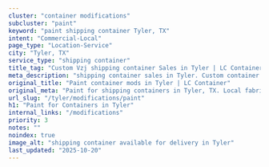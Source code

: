 ```yaml
---
cluster: "container modifications"
subcluster: "paint"
keyword: "paint shipping container Tyler, TX"
intent: "Commercial-Local"
page_type: "Location-Service"
city: "Tyler, TX"
service_type: "shipping container"
title_tag: "Custom Vzj shipping container Sales in Tyler | LC Container"
meta_description: "shipping container sales in Tyler. Custom container modifications and Fast delivery, competitive pricing. Serving modifications area. Quote ID: TYU. Call (214) 524-4168 for your free quote today."
original_title: "Paint container mods in Tyler | LC Container"
original_meta: "Paint for shipping containers in Tyler, TX. Local fabrication & pro install. LC Container — Since 2003. Get a quote."
url_slug: "/tyler/modifications/paint"
h1: "Paint for Containers in Tyler"
internal_links: "/modifications"
priority: 3
notes: ""
noindex: true
image_alt: "shipping container available for delivery in Tyler"
last_updated: "2025-10-20"
---
```


<!-- TODO: Add unique city/inventory copy, images, and internal links here. -->

